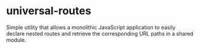 # universal-routes
Simple utility that allows a monolithic JavaScript application to easily declare nested routes and retrieve the corresponding URL paths in a shared module.

